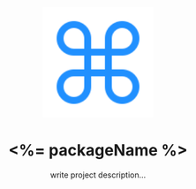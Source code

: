 <div align="center">
  <a href="" target="_blank">
    <img alt="stage logo" width="200" src="https://github.com/fujia-blogs/articles/blob/main/stage-ci/assets/stage.svg"/>
  </a>
</div>

<div align="center">
  <h1><%= packageName %></h1>
</div>

<div align="center">

write project description...

</div>
